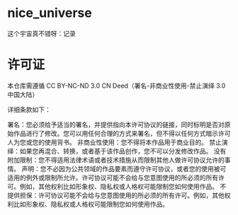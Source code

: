 # nice_universe
这个宇宙真不错呀：记录


# 许可证

本仓库需遵循 CC BY-NC-ND 3.0 CN Deed（署名-非商业性使用-禁止演绎 3.0 中国大陆）

详细条款如下：

署名：您必须给予适当的署名，并提供指向本许可协议的链接，同时标明是否对原始作品进行了修改。您可以用任何合理的方式来署名，但不得以任何方式暗示许可人为您或您的使用背书。
非商业性使用：您不得将本作品用于商业目的。
禁止演绎：如果您再混合、转换，或者基于该作品创作，您不可以分发修改作品。
没有附加限制：您不得适用法律术语或者技术措施从而限制其他人做许可协议允许的事情。
声明：您不必因为公共领域的作品要素而遵守许可协议，或者您的使用被可适用的例外或限制所允许。许可协议可能不会给与您意图使用的所必须的所有许可。例如，其他权利比如形象权、隐私权或人格权可能限制您如何使用作品。
不提供担保：许可协议可能不会给与您意图使用的所必须的所有许可。例如，其他权利比如形象权、隐私权或人格权可能限制您如何使用作品。